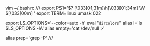 vim ~/.bashrc
///
export PS1='$? \[\033[01;31m\]\h\[\033[01;34m\] \W \$\[\033[00m\] '
export TERM=linux
umask 022

export LS_OPTIONS='--color=auto -h'
eval "`dircolors`"
alias l='ls $LS_OPTIONS -lA'
alias empty='cat /dev/null >'

alias prep='grep -P'
///
